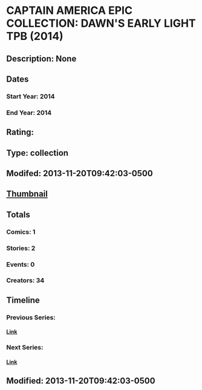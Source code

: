 # CAPTAIN AMERICA EPIC COLLECTION: DAWN'S EARLY LIGHT TPB (2014)
## Description: None
## Dates
### Start Year: 2014
### End Year: 2014
## Rating: 
## Type: collection
## Modifed: 2013-11-20T09:42:03-0500
## [Thumbnail](http://i.annihil.us/u/prod/marvel/i/mg/b/40/image_not_available.jpg)
## Totals
### Comics: 1
### Stories: 2
### Events: 0
### Creators: 34
## Timeline
### Previous Series: 
#### [Link]()
### Next Series: 
#### [Link]()
## Modified: 2013-11-20T09:42:03-0500